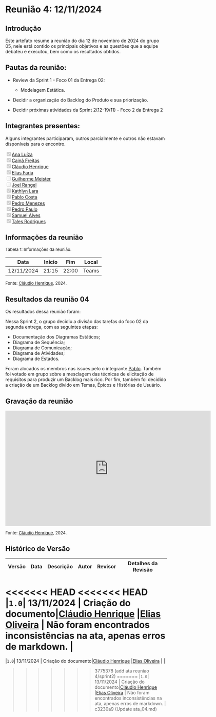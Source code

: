 
# Reunião 4: 12/11/2024

## Introdução


Este artefato resume a reunião do dia 12 de novembro de 2024 do grupo 05, nele está contido os principais objetivos e as questões que a equipe debateu e executou, bem como os resultados obtidos.


## Pautas da reunião:

- Review da Sprint 1 - Foco 01 da Entrega 02:
  - Modelagem Estática.

- Decidir a organização do Backlog do Produto e sua priorização.
- Decidir próximas atividades da Sprint 2(12-19/11) - Foco 2 da Entrega 2


## Integrantes presentes:

Alguns integrantes participaram, outros parcialmente e outros não estavam disponíveis para o encontro.

<label><input type="checkbox" checked disabled>[Ana Luíza](https://github.com/analufernanndess)</label><br>
<label><input type="checkbox" checked disabled>[Cainã Freitas](https://github.com/freitasc)</label><br>
<label><input type="checkbox" checked disabled>[Cláudio Henrique](https://github.com/claudiohsc)</label><br>
<label><input type="checkbox" checked disabled>[Elias Faria](https://github.com/EliasOliver21)</label><br>
<label><input type="checkbox" unchecked disabled>[Guilherme Meister](https://github.com/gmeister18)</label><br>
<label><input type="checkbox" unchecked disabled>[Joel Rangel](https://github.com/JoelSRangel)</label><br>
<label><input type="checkbox" checked disabled>[Kathlyn Lara](https://github.com/klmurussi)</label><br>
<label><input type="checkbox" checked disabled>[Pablo Costa](https://github.com/pabloheika)</label><br>
<label><input type="checkbox" checked disabled>[Pedro Menezes](https://github.com/pedro-rodiguero)</label><br>
<label><input type="checkbox" checked disabled>[Pedro Paulo](https://github.com/pabloheika)</label><br>
<label><input type="checkbox" checked disabled>[Samuel Alves](https://github.com/samuelalvess)</label><br>
<label><input type="checkbox" checked disabled>[Tales Rodrigues](https://github.com/TalesRG)</label><br>



## Informações da reunião

<font size="2" >
<p> Tabela 1: Informações da reunião. </p>
</font>

| Data | Início | Fim | Local |
|:-:|:-:|:-:|:-:|
| 12/11/2024  | 21:15 | 22:00  | Teams |

<font size="2" >

<p> 

  Fonte: [Cláudio Henrique][ClaudioGH], 2024. 
</p>

</font>

## Resultados da reunião 04

Os resultados dessa reunião foram:

Nessa Sprint 2, o grupo decidiu a divisão das tarefas do foco 02 da segunda entrega, com as seguintes etapas: 

- Documentação dos Diagramas Estáticos;
- Diagrama de Sequência;
- Diagrama de Comunicação;
- Diagrama de Atividades;
- Diagrama de Estados.

Foram alocados os membros nas issues pelo o integrante [Pablo][PabloGH]. Também foi votado em grupo sobre a mesclagem das técnicas de elicitação de requisitos para produzir um Backlog mais rico. Por fim, também foi decidido a criação de um Backlog divido em Temas, Épicos e Histórias de Usuário.


## Gravação da reunião

<iframe src="https://unbbr.sharepoint.com/sites/Grupo5-ArqDSW2024.2/_layouts/15/embed.aspx?UniqueId=964c18da-9904-4ba2-8f0a-c0ed30920756&embed=%7B%22ust%22%3Atrue%2C%22hv%22%3A%22CopyEmbedCode%22%7D&referrer=StreamWebApp&referrerScenario=EmbedDialog.Create" width="640" height="360" frameborder="0" scrolling="no" allowfullscreen title="Reunião em _General_-20241112_211327-Gravação de Reunião.mp4"></iframe>

<font size="2" >

<p> 

  Fonte: [Cláudio Henrique][ClaudioGH], 2024. 
</p>

</font>

## Histórico de Versão

| Versão | Data | Descrição | Autor | Revisor|Detalhes da Revisão|
|:-:|:-:|:-:|:-:|:-:|:--:|
<<<<<<< HEAD
<<<<<<< HEAD
|`1.0`| 13/11/2024 | Criação do documento|[Cláudio Henrique][ClaudioGH]   |[Elias Oliveira][EliasGH] | Não foram encontrados inconsistências na ata, apenas erros de markdown.  |
=======
|`1.0`| 13/11/2024 | Criação do documento|[Cláudio Henrique][ClaudioGH]   |[Elias Oliveira][EliasGH] | |
>>>>>>> 3775378 (add ata reuniao 4/sprint2)
=======
|`1.0`| 13/11/2024 | Criação do documento|[Cláudio Henrique][ClaudioGH]   |[Elias Oliveira][EliasGH] | Não foram encontrados inconsistências na ata, apenas erros de markdown.  |
>>>>>>> c3230a9 (Update ata_04.md)

[AnaGH]: https://github.com/analufernanndess
[CainaGH]: https://github.com/freitasc
[ClaudioGH]: https://github.com/claudiohsc
[EliasGH]: https://github.com/EliasOliver21
[GuilhermeGH]: https://github.com/gmeister18
[JoelGH]: https://github.com/JoelSRangel
[KathlynGH]: https://github.com/klmurussi
[PabloGH]: https://github.com/pabloheika
[PedroRGH]: https://github.com/pedro-rodiguero
[PedroPGH]: https://github.com/Pedrin0030
[SamuelGH]: https://github.com/samuelalvess
[TalesGH]: https://github.com/TalesRG
